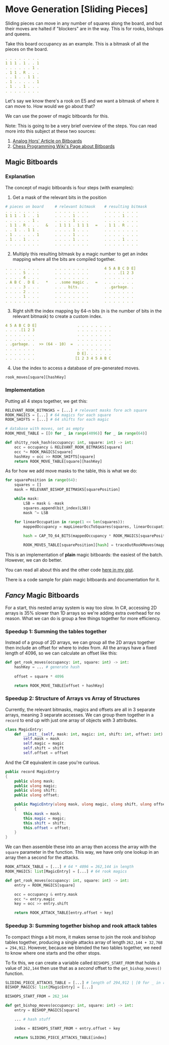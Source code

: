 # Move Generation [Sliding Pieces]
Sliding pieces can move in any number of squares along the board, and but their moves are halted if "blockers" are in the way. This is for rooks, bishops and queens.

Take this board occupancy as an example. This is a bitmask of all the pieces on the board.
```yml
. . . . . . . .
1 1 1 . 1 . . 1
. . . . . . 1 .
. 1 1 . R . . .
. . 1 . . 1 1 .
. 1 . . . . . 1
. 1 . . 1 . . .
. . . . . . . .
```

Let's say we know there's a rook on E5 and we want a bitmask of where it can move to. How would we go about that?

We can use the power of magic bitboards for this.

Note: This is going to be a very brief overview of the steps. You can read more into this subject at these two sources:

1. [Analog Hors' Article on Bitboards](https://analog-hors.github.io/site/magic-bitboards/)
2. [Chess Programming Wiki's Page about Bitboards](https://www.chessprogramming.org/Magic_Bitboards)


## Magic Bitboards

### Explanation

The concept of magic bitboards is four steps (with examples):

1. Get a mask of the relevant bits in the position
```yml
# pieces on board     # relevant bitmask    # resulting bitmask
. . . . . . . .       . . . . . . . .       . . . . . . . .
1 1 1 . 1 . . 1       . . . . 1 . . .       . . . . 1 . . .
. . . . . . 1 .       . . . . 1 . . .       . . . . . . . .
. 1 1 . R . . .   &   . 1 1 1 . 1 1 1   =   . 1 1 . R . . .
. . 1 . . 1 1 .       . . . . 1 . . .       . . . . . . . .
. 1 . . . . . 1       . . . . 1 . . .       . . . . . . . .
. 1 . . 1 . . .       . . . . 1 . . .       . . . . 1 . . .
. . . . . . . .       . . . . . . . .       . . . . . . . .
```

2. Multiply this resulting bitmask by a magic number to get an index mapping where all the bits are compiled together.
```yml
. . . . . . . .       . . . . . . . .       4 5 A B C D E]
. . . . 5 . . .       . . . . . . . .       . . . .[1 2 3
. . . . 4 . . .       . . . . . . . .       . . . . . . .
. A B C . D E .   *   . .some magic .   =   . . . . . . .
. . . . 3 . . .       . . . bits. . .       . .garbage. .
. . . . 2 . . .       . . . . . . . .       . . . . . . .
. . . . 1 . . .       . . . . . . . .       . . . . . . .
. . . . . . . .       . . . . . . . .       . . . . . . .
```

3. Right shift the index mapping by 64-n bits (n is the number of bits in the relevant bitmask) to create a custom index.
```yml
4 5 A B C D E]                  . . . . . . . .
. . . .[1 2 3                   . . . . . . . .
. . . . . . .                   . . . . . . . .
. . . . . . .                   . . . . . . . .
. .garbage. .  >> (64 - 10)  =  . . . . . . . .
. . . . . . .                   . . . . . . . .
. . . . . . .                   D E]. . . . . .
. . . . . . .                  [1 2 3 4 5 A B C
```

4. Use the index to access a database of pre-generated moves.
```py
rook_moves[square][hashKey]
```

### Implementation

Putting all 4 steps together, we get this:
```py
RELEVANT_ROOK_BITMASKS = [...] # relevant masks fore ach square
ROOK_MAGICS = [...] # 64 magics for each square
ROOK_SHIFTS = [...] # 64 shifts for each magic

# database with moves, set as empty
ROOK_MOVE_TABLE = [[0 for _ in range(4096)] for _ in range(64)]

def shitty_rook_hash(occupancy: int, square: int) -> int:
    occ = occupancy & RELEVANT_ROOK_BITMASKS[square]
    occ *= ROOK_MAGICS[square]
    hashKey = occ >> ROOK_SHIFTS[square]
    return ROOK_MOVE_TABLE[square][hashKey]
```

As for how we add move masks to the table, this is what we do:
```py
for squarePosition in range(64):
    squares = []
    mask = RELEVANT_BISHOP_BITMASKS[squarePosition]

    while mask:
        LSB = mask & -mask
        squares.append(bit_index(LSB))
        mask ^= LSB
    
    for linearOccupation in range(1 << len(squares)):
        mappedOccupancy = mapLinearOccToSquares(squares, linearOccupation)

        hash = CAP_TO_64_BITS(mappedOccupancy * ROOK_MAGICS[squarePosition]) >> ROOK_BIT_SHIFT

        ROOK_MOVES_TABLE[squarePosition][hash] = traceOutRookMoves(mappedOccupancy, squarePosition)
```

This is an implementation of **plain** magic bitboards: the easiest of the batch. However, we can do better.

You can read all about this and the other code [here in my gist](https://gist.github.com/axololly/fba4d65d2a52898d61bcb07c41b20140).

There is a code sample for plain magic bitboards and documentation for it.


## _Fancy_ Magic Bitboards

For a start, this nested array system is way too slow. In C#, accessing 2D arrays is 35% slower than 1D arrays so we're adding extra overhead for no reason. What we can do is group a few things together for more efficiency.

### Speedup 1: Summing the tables together

Instead of a group of 2D arrays, we can group all the 2D arrays together then include an offset for where to index from. All the arrays have a fixed length of 4096, so we can calculate an offset like this:
```py
def get_rook_moves(occupancy: int, square: int) -> int:
    hashKey = ... # generate hash
    
    offset = square * 4096

    return ROOK_MOVE_TABLE[offset + hashKey]
```

### Speedup 2: Structure of Arrays vs Array of Structures

Currently, the relevant bitmasks, magics and offsets are all in 3 separate arrays, meaning 3 separate accesses. We can group them together in a `record` to end up with just one array of objects with 3 attributes.

```py
class MagicEntry:
    def __init__(self, mask: int, magic: int, shift: int, offset: int) -> None:
        self.mask = mask
        self.magic = magic
        self.shift = shift
        self.offset = offset
```

And the C# equivalent in case you're curious.
```cs
public record MagicEntry
{
    public ulong mask;
    public ulong magic;
    public ulong shift;
    public ulong offset;

    public MagicEntry(ulong mask, ulong magic, ulong shift, ulong offset)
    {
        this.mask = mask;
        this.magic = magic;
        this.shift = shift;
        this.offset = offset;
    }
}
```

We can then assemble these into an array then access the array with the `square` parameter in the function. This way, we have only one lookup in an array then a second for the attacks.

```py
ROOK_ATTACK_TABLE = [...] # 64 * 4096 = 262,144 in length
ROOK_MAGICS: list[MagicEntry] = [...] # 64 rook magics

def get_rook_moves(occupancy: int, square: int) -> int:
    entry = ROOK_MAGICS[square]

    occ = occupancy & entry.mask
    occ *= entry.magic
    key = occ >> entry.shift

    return ROOK_ATTACK_TABLE[entry.offset + key]
```

### Speedup 3: Summing together bishop and rook attack tables

To compact things a bit more, it makes sense to join the rook and bishop tables together, producing a single attacks array of length `262,144 + 32,768 = 294,912`. However, because we blended the two tables together, we need to know where one starts and the other stops.

To fix this, we can create a variable called `BISHOPS_START_FROM` that holds a value of `262,144` then use that as a _second_ offset to the `get_bishop_moves()` function.

```py
SLIDING_PIECE_ATTACKS_TABLE = [...] # length of 294,912 | [0 for _ in range(294_912)]
BISHOP_MAGICS: list[MagicEntry] = [...]

BISHOPS_START_FROM = 262_144

def get_bishop_moves(occupancy: int, square: int) -> int:
    entry = BISHOP_MAGICS[square]

    ... # hash stuff

    index = BISHOPS_START_FROM + entry.offset + key

    return SLIDING_PIECE_ATTACKS_TABLE[index]
```